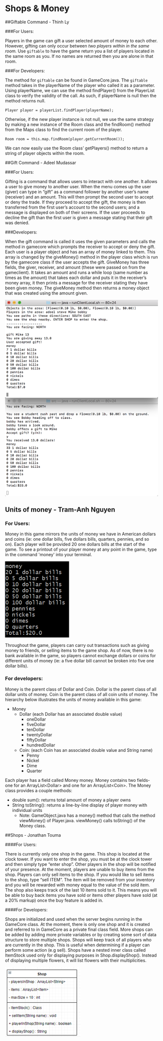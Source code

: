 # Shops & Money

##Giftable Command - Thinh Ly

###For Users:

Players in the game can gift a user selected amount of money to each other. However, gifting can only occur between *two players within in the same room.* Use `giftable` to have the game return you a list of players located in the same room as you. If no names are returned then you are alone in that room.

###For Developers:

The method for `giftable` can be found in GameCore.java. The `giftable` method takes in the playerName of the player who called it as a parameter. Using playerName, we can use the method findPlayer() from the PlayerList class to verify the validity of the call. As such, if playerName is null then the method returns null. 
```
Player player = playerList.findPlayer(playerName);
```
Otherwise, if the new player instance is not null, we use the same strategy by making a new instance of the Room class and the findRoom() method from the Maps class to find the current room of the player.
```
Room room = this.map.findRoom(player.getCurrentRoom());
```
We can now easily use the Room class’ getPlayers() method to return a string of player objects within the room. 


##Gift Command - Adeel Mudassar

###For Users:

Gifting is a command that allows users to interact with one another. It allows a user to give money to another user. When the menu comes up the user (giver) can type in “gift” as a command follower by another user’s name (receiver) and an amount. This will then prompt the second user to accept or deny the trade. If they proceed to accept the gift, the money is then transferred from the first user’s account to the second users; and a message is displayed on both of their screens. If the user proceeds to decline the gift than the first user is given a message stating that their gift was denied. 

###Developers:

When the gift command is called it uses the given parameters and calls the method in gamecore which prompts the receiver to accept or deny the gift. Each user is a player object and has an array of money linked to them. This array is changed by the giveMoney() method in the player class which is run by the gamecore class if the user accepts the gift. GiveMoney has three fields, the giver, receiver, and amount (these were passed on from the gameclient). It takes an amount and runs a while loop (same number as times as the amount) that takes each dollar and puts it in the receiver’s money array, it then prints a message for the receiver stating they have been given money. The giveMoney method then returns a money object that was created using the amount given. 

![](adeel.png)

## Units of money - Tram-Anh Nguyen

### For Users:

Money in this game mirrors the units of money we have in American dollars and coins (ie: one dollar bills, five dollars bills, quarters, pennies, and so on). Each player will be provided 20 one dollars bills at the start of the game. To see a printout of your player money at any point in the game, type in the command 'money' into your terminal. 

![](tascreen.PNG)

Throughout the game, players can carry out transactions such as giving money to friends, or selling items to the game shop. As of now, there is no bank available in the game, so players cannot exchange dollars or coins for different units of money (ie: a five dollar bill cannot be broken into five one dollar bills). 
### For developers: 
Money is the parent class of Dollar and Coin. Dollar is the parent class of all dollar units of money. Coin is the parent class of all coin units of money. The hierarchy below illustrates the units of money available in this game: 

 - Money 
	 - Dollar (each Dollar has an associated double value) 
		 - oneDollar
		 - fiveDollar 
		 - tenDollar 
		 - twentyDollar 
		 - fiftyDollar 
		 - hundredDollar
	 - Coin: (each Coin has an associated double value and String name)
		 - Penny
		 - Nickel
		 - Dime
		 - Quarter

Each player has a field called Money money. Money contains two fields- one for an ArrayList\<Dollar\> and one for an ArrayList\<Coin\>. The Money class provides a couple methods: 
- double sum(): returns total amount of money a player owns
- String toString(): returns a line-by-line display of player money with individual units 
	- Note: GameObject.java has a money() method that calls the method viewMoney() of Player.java. viewMoney() calls toString() of the Money class. 

##Shops - Jonathan Touma

####For Users: 

There is currently only one shop in the game. This shop is located at the clock tower. If you want to enter the shop, you must be at the clock tower and then simply type “enter shop”. Other players in the shop will be notified of your presence. At the moment, players are unable to buy items from the shop. Players can only sell items to the shop. If you would like to sell items to the shop, type “sell ITEM”. The item will be removed from your inventory and you will be rewarded with money equal to the value of the sold item. The shop also keeps track of the last 10 items sold to it. This means you will be able to buy back items you have sold or items other players have sold (at a 20% markup) once the buy feature is added in.

####For Developers:

Shops are initialized and used when the server begins running in the GameCore class. At the moment, there is only one shop and it is created and referred to in GameCore as a private final class field. More shops can be added by adding more private variables or by creating some sort of data structure to store multiple shops. Shops will keep track of all players who are currently in the shop. This is useful when determining if a player can perform some action (e.g sell). Shops have a nested inner class called ItemStock used only for displaying purposes in Shop.displayShop(). Instead of displaying multiple flowers, it will list flowers with their multiplicities. 

![](jonathan.PNG) 
